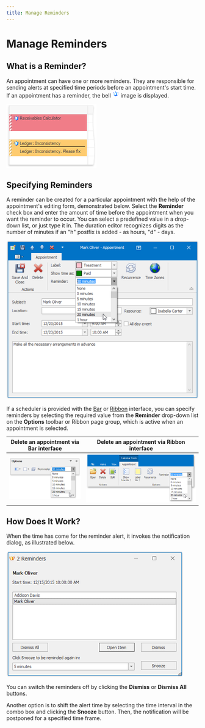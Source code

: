```yaml
---
title: Manage Reminders
---
```

# Manage Reminders
## What is a Reminder?
An appointment can have one or more reminders. They are responsible for sending alerts at specified time periods before an appointment's start time. If an appointment has a reminder, the bell ![AppointmentImageType.Reminder](../../../images/img4574.png) image is displayed.

![RemindersForAppointments](../../../images/img7974.png)

## Specifying Reminders
A reminder can be created for a particular appointment with the help of the appointment's editing form, demonstrated below. Select the **Reminder** check box and enter the amount of time before the appointment when you want the reminder to occur.  You can select a predefined value in a drop-down list, or just type it in. The duration editor recognizes digits as the number of minutes if an "h" postfix is added - as hours, "d" - days.

![ReminderSetting](../../../images/img7972.png)

If a scheduler is provided with the [Bar](../scheduler-ui/toolbars.md) or [Ribbon](../scheduler-ui/ribbon-interface.md) interface, you can specify reminders by selecting the required value from the **Reminder** drop-down list on the **Options** toolbar or Ribbon page group, which is active when an appointment is selected.

| Delete an appointment via Bar interface | Delete an appointment via Ribbon interface |
|---|---|
| ![Scheduler_BarUI_Reminder](../../../images/img17678.png) | ![Scheduler_Ribbon_Reminder](../../../images/img17679.png) |

## How Does It Work?
When the time has come for the reminder alert, it invokes the notification dialog, as illustrated below.

![ReminderNotification](../../../images/img6901.png)

You can switch the reminders off by clicking the **Dismiss** or **Dismiss All** buttons.

Another option is to shift the alert time by selecting the time interval in the combo box and clicking the **Snooze** button. Then, the notification will be postponed for a specified time frame.